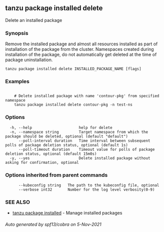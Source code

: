 ## tanzu package installed delete

Delete an installed package

### Synopsis

Remove the installed package and almost all resources installed as part of installation of the package from the cluster. Namespaces created during installation of the package, do not automatically get deleted at the time of package uninstallation.

```
tanzu package installed delete INSTALLED_PACKAGE_NAME [flags]
```

### Examples

```

    # Delete installed package with name 'contour-pkg' from specified namespace 	
    tanzu package installed delete contour-pkg -n test-ns
```

### Options

```
  -h, --help                     help for delete
  -n, --namespace string         Target namespace from which the package should be deleted, optional (default "default")
      --poll-interval duration   Time interval between subsequent polls of package deletion status, optional (default 1s)
      --poll-timeout duration    Timeout value for polls of package deletion status, optional (default 15m0s)
  -y, --yes                      Delete installed package without asking for confirmation, optional
```

### Options inherited from parent commands

```
      --kubeconfig string   The path to the kubeconfig file, optional
      --verbose int32       Number for the log level verbosity(0-9)
```

### SEE ALSO

* [tanzu package installed](tanzu_package_installed.md)	 - Manage installed packages

###### Auto generated by spf13/cobra on 5-Nov-2021
